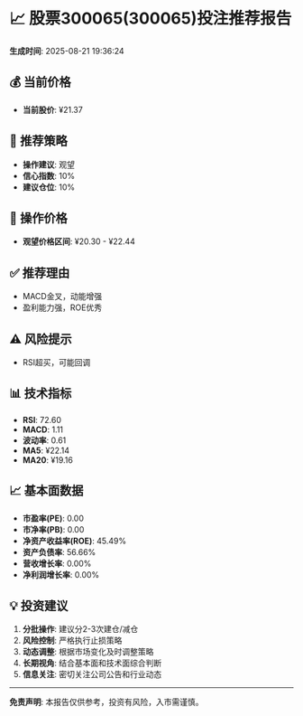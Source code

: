 # 📈 股票300065(300065)投注推荐报告

**生成时间**: 2025-08-21 19:36:24

## 💰 当前价格
- **当前股价**: ¥21.37

## 🎯 推荐策略
- **操作建议**: 观望
- **信心指数**: 10%
- **建议仓位**: 10%

## 💸 操作价格
- **观望价格区间**: ¥20.30 - ¥22.44

## ✅ 推荐理由
- MACD金叉，动能增强
- 盈利能力强，ROE优秀

## ⚠️ 风险提示
- RSI超买，可能回调

## 📊 技术指标
- **RSI**: 72.60
- **MACD**: 1.11
- **波动率**: 0.61
- **MA5**: ¥22.14
- **MA20**: ¥19.16

## 📈 基本面数据
- **市盈率(PE)**: 0.00
- **市净率(PB)**: 0.00
- **净资产收益率(ROE)**: 45.49%
- **资产负债率**: 56.66%
- **营收增长率**: 0.00%
- **净利润增长率**: 0.00%

## 💡 投资建议
1. **分批操作**: 建议分2-3次建仓/减仓
2. **风险控制**: 严格执行止损策略
3. **动态调整**: 根据市场变化及时调整策略
4. **长期视角**: 结合基本面和技术面综合判断
5. **信息关注**: 密切关注公司公告和行业动态

---
**免责声明**: 本报告仅供参考，投资有风险，入市需谨慎。
